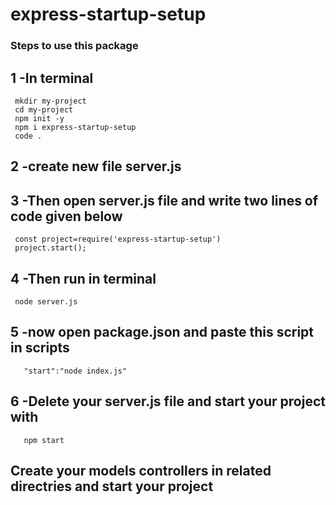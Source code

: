 # express-startup-setup

### Steps to use this package

## 1 -In terminal
     mkdir my-project
     cd my-project
     npm init -y
     npm i express-startup-setup
     code .
## 2 -create new file server.js
  
## 3 -Then open server.js file and write two lines of code given below
     const project=require('express-startup-setup')
     project.start();
     
## 4 -Then run in terminal
     node server.js
  
## 5 -now open package.json and paste this script in scripts
       "start":"node index.js"
  
  
## 6 -Delete your server.js file and start your project with
       npm start
  
## Create your models controllers in related directries and start your project 
      
